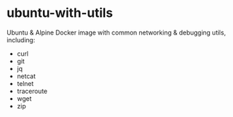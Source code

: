 # ubuntu-with-utils
Ubuntu & Alpine Docker image with common networking & debugging utils, including:

- curl
- git
- jq
- netcat
- telnet
- traceroute
- wget
- zip
